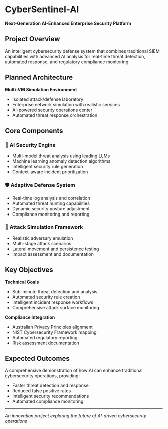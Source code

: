 # CyberSentinel-AI



**Next-Generation AI-Enhanced Enterprise Security Platform**

## Project Overview

An intelligent cybersecurity defense system that combines traditional SIEM capabilities with advanced AI analysis for real-time threat detection, automated response, and regulatory compliance monitoring.

## Planned Architecture

**Multi-VM Simulation Environment**
- Isolated attack/defense laboratory
- Enterprise network simulation with realistic services
- AI-powered security operations center
- Automated threat response orchestration

## Core Components

### 🤖 **AI Security Engine**
- Multi-model threat analysis using leading LLMs
- Machine learning anomaly detection algorithms
- Intelligent security rule generation
- Context-aware incident prioritization

### 🛡️ **Adaptive Defense System**
- Real-time log analysis and correlation
- Automated threat hunting capabilities
- Dynamic security posture adjustment
- Compliance monitoring and reporting

### 🎯 **Attack Simulation Framework**
- Realistic adversary emulation
- Multi-stage attack scenarios
- Lateral movement and persistence testing
- Impact assessment and documentation

## Key Objectives

**Technical Goals**
- Sub-minute threat detection and analysis
- Automated security rule creation
- Intelligent incident response workflows
- Comprehensive attack surface monitoring

**Compliance Integration**
- Australian Privacy Principles alignment
- NIST Cybersecurity Framework mapping
- Automated regulatory reporting
- Risk assessment documentation

## Expected Outcomes

A comprehensive demonstration of how AI can enhance traditional cybersecurity operations, providing:
- Faster threat detection and response
- Reduced false positive rates
- Intelligent security recommendations
- Automated compliance monitoring

---

*An innovation project exploring the future of AI-driven cybersecurity operations*
